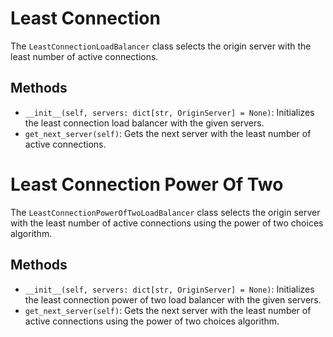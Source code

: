 # Least Connection
The `LeastConnectionLoadBalancer` class selects the origin server with the least number of active connections.

## Methods
- `__init__(self, servers: dict[str, OriginServer] = None)`: Initializes the least connection load balancer with the given servers.
- `get_next_server(self)`: Gets the next server with the least number of active connections.

# Least Connection Power Of Two 
The `LeastConnectionPowerOfTwoLoadBalancer` class selects the origin server with the least number of active connections using the power of two choices algorithm.

## Methods
- `__init__(self, servers: dict[str, OriginServer] = None)`: Initializes the least connection power of two load balancer with the given servers.
- `get_next_server(self)`: Gets the next server with the least number of active connections using the power of two choices algorithm.